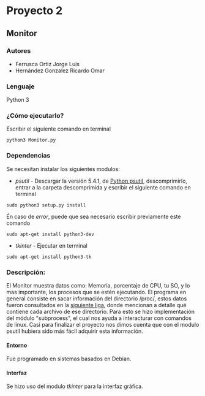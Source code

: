 # Proyecto 2 
## Monitor

### Autores
* Ferrusca Ortiz Jorge Luis
* Hernández Gonzalez Ricardo Omar

### Lenguaje

Python 3

### ¿Cómo ejecutarlo?

Escribir el siguiente comando en terminal

```
python3 Monitor.py
```

### Dependencias

Se necesitan instalar los siguientes modulos: 

* *psutil* - Descargar la versión 5.4.1, de [Python psutil](https://pypi.python.org/pypi?:action=display&name=psutil#downloads), descomprimirlo, entrar a la carpeta descomprimida y escribir el siguiente comando en terminal

```
sudo python3 setup.py install
```

Én caso de *error*, puede que sea necesario escribir previamente este comando 

```
sudo apt-get install python3-dev
```

* *tkinter* - Ejecutar en terminal

```
sudo apt-get install python3-tk
```

### Descripción:

El Monitor muestra datos como: Memoria, porcentaje de CPU, tu SO, y lo mas importante, los procesos que se estén ejecutando. El programa en general consiste en sacar información del directorio /proc/, estos datos fueron consultados en la [siguiente liga](http://web.mit.edu/rhel-doc/4/RH-DOCS/rhel-rg-es-4/ch-proc.html), donde mencionan a detalle qué contiene cada archivo de ese directorio. Para esto se hizo implementación del módulo "subprocess", el cual nos ayuda a interacturar con comandos de linux. Casi para finalizar el proyecto nos dimos cuenta que con el modulo psutil hubiera sido más fácil adquirir esta información.

#### Entorno 
Fue programado en sistemas basados en Debian.

#### Interfaz 
Se hizo uso del modulo *tkinter* para la interfaz gráfica.